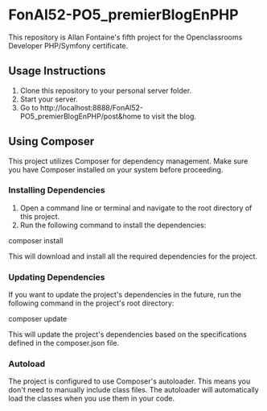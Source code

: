# FonAl52-PO5_premierBlogEnPHP

This repository is Allan Fontaine's fifth project for the Openclassrooms Developer PHP/Symfony certificate.

## Usage Instructions
1. Clone this repository to your personal server folder.
2. Start your server.
3. Go to http://localhost:8888/FonAl52-PO5_premierBlogEnPHP/post&home to visit the blog.

## Using Composer
This project utilizes Composer for dependency management. Make sure you have Composer installed on your system before proceeding.

### Installing Dependencies
1. Open a command line or terminal and navigate to the root directory of this project.
2. Run the following command to install the dependencies:

composer install

This will download and install all the required dependencies for the project.

### Updating Dependencies
If you want to update the project's dependencies in the future, run the following command in the project's root directory:

composer update

This will update the project's dependencies based on the specifications defined in the composer.json file.

### Autoload
The project is configured to use Composer's autoloader. This means you don't need to manually include class files. The autoloader will automatically load the classes when you use them in your code.

